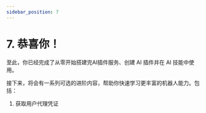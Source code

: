 ```yaml
---
sidebar_position: 7
---
```


# 7. 恭喜你！

至此，你已经完成了从零开始搭建完AI插件服务、创建 AI 插件并在 AI 技能中使用。

接下来，将会有一系列可选的进阶内容，帮助你快速学习更丰富的机器人能力。包括：

1. 获取用户代理凭证